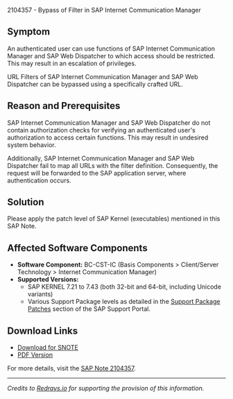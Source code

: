 2104357 - Bypass of Filter in SAP Internet Communication Manager

## Symptom

An authenticated user can use functions of SAP Internet Communication Manager and SAP Web Dispatcher to which access should be restricted. This may result in an escalation of privileges.

URL Filters of SAP Internet Communication Manager and SAP Web Dispatcher can be bypassed using a specifically crafted URL.

## Reason and Prerequisites

SAP Internet Communication Manager and SAP Web Dispatcher do not contain authorization checks for verifying an authenticated user's authorization to access certain functions. This may result in undesired system behavior.

Additionally, SAP Internet Communication Manager and SAP Web Dispatcher fail to map all URLs with the filter definition. Consequently, the request will be forwarded to the SAP application server, where authentication occurs.

## Solution

Please apply the patch level of SAP Kernel (executables) mentioned in this SAP Note.

## Affected Software Components

- **Software Component:** BC-CST-IC (Basis Components > Client/Server Technology > Internet Communication Manager)
- **Supported Versions:** 
  - SAP KERNEL 7.21 to 7.43 (both 32-bit and 64-bit, including Unicode variants)
  - Various Support Package levels as detailed in the [Support Package Patches](https://me.sap.com/softwarecenter/template/products/_APP=00200682500000001943&_EVENT=DISPHIER&HEADER=Y&FUNCTIONBAR=N&EVENT=TREE&NE=NAVIGATE&ENR=73555000100200001791&V=MAINT) section of the SAP Support Portal.

## Download Links

- [Download for SNOTE](https://notesdownloads.sap.com/note/0040000017993682017)
- [PDF Version](https://userapps.support.sap.com/sap/support/sfm/notes/print/0002104357?language=en-US&token=4812F1E44C7AB23279E2408C46821729)

For more details, visit the [SAP Note 2104357](https://me.sap.com/notes/0002104357).

---

*Credits to [Redrays.io](https://redrays.io) for supporting the provision of this information.*
